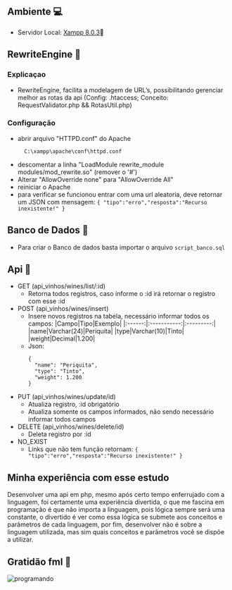 ## Ambiente 💻
  - Servidor Local: [Xampp 8.0.3](https://www.apachefriends.org/pt_br/download.html)🔗

## RewriteEngine 🔧
     
### Explicaçao
   - RewriteEngine, facilita a modelagem de URL’s, possibilitando gerenciar melhor as rotas da api (Config: .htaccess; Conceito: RequestValidator.php && RotasUtil.php)

### Configuração
   - abrir arquivo "HTTPD.conf" do Apache 
        ```
          C:\xampp\apache\conf\httpd.conf
        ```
   - descomentar a linha "LoadModule rewrite_module modules/mod_rewrite.so" (remover o '#')
   - Alterar "AllowOverride none" para "AllowOverride All"
   - reiniciar o Apache
   - para verificar se funcionou entrar com uma url aleatoria, deve retornar um JSON com mensagem: ``` { "tipo":"erro","resposta":"Recurso inexistente!" } ```

## Banco de Dados 🎲
   - Para criar o Banco de dados basta importar o arquivo 
        ``` script_banco.sql ```

## Api 👾
   - GET (api_vinhos/wines/list/:id)
       - Retorna todos registros, caso informe o :id irá retornar o registro com esse :id
   - POST (api_vinhos/wines/insert)
       - Insere novos registros na tabela, necessário informar todos os campos:
            |Campo|Tipo|Exemplo|
            |:------:|:-----------:|:---------:|
            |name|Varchar(24)|Periquita|
            |type|Varchar(10)|Tinto|
            |weight|Decimal|1.200|
       - Json:
          ```
         {
            "name": "Periquita",
            "type": "Tinto",
            "weight": 1.200
          }
          ```
   - PUT (api_vinhos/wines/update/id)
        - Atualiza registro, :id obrigatório
        - Atualiza somente os campos informados, não sendo necessário informar todos campos
   - DELETE (api_vinhos/wines/delete/id)
        - Deleta registro por :id
   - NO_EXIST 
        - Links que não tem função retornam: ``` { "tipo":"erro","resposta":"Recurso inexistente!" } ```

## Minha experiência com esse estudo

Desenvolver uma api em php, mesmo após certo tempo enferrujado com a linguagem, foi certamente uma experiência divertida, o que me fascina em programação é que não importa a linguagem, pois lógica sempre será uma constante, o divertido é ver como essa lógica se submete aos conceitos e parâmetros de cada linguagem, por fim, desenvolver não é sobre a linguagem utilizada, mas sim quais conceitos e parâmetros você se dispõe a utilizar.


## Gratidão fml 🙏
![programando](https://i0.wp.com/terminaldeinformacao.com/wp-content/uploads/2020/05/it_crowd.gif?resize=500%2C272&ssl=1)
